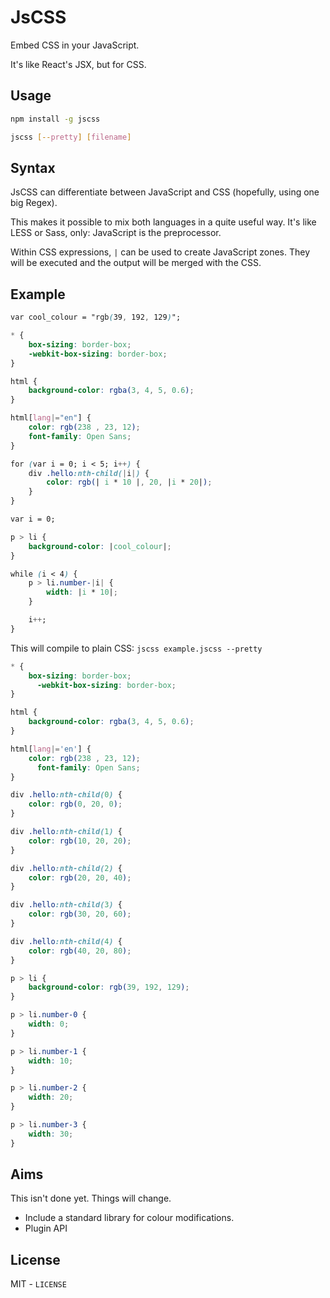 JsCSS
========

Embed CSS in your JavaScript.

It's like React's JSX, but for CSS.

## Usage

```bash
npm install -g jscss

jscss [--pretty] [filename]
```

## Syntax

JsCSS can differentiate between JavaScript and CSS (hopefully, using one big Regex).

This makes it possible to mix both languages in a quite useful way.
It's like LESS or Sass, only: JavaScript is the preprocessor.

Within CSS expressions, `|` can be used to create JavaScript zones.
They will be executed and the output will be merged with the CSS.

## Example

```CSS
var cool_colour = "rgb(39, 192, 129)";

* {
    box-sizing: border-box;
    -webkit-box-sizing: border-box;
}

html {
    background-color: rgba(3, 4, 5, 0.6);
}

html[lang|="en"] {
    color: rgb(238 , 23, 12);
    font-family: Open Sans;
}

for (var i = 0; i < 5; i++) {
    div .hello:nth-child(|i|) {
        color: rgb(| i * 10 |, 20, |i * 20|);
    }
}

var i = 0;

p > li {
    background-color: |cool_colour|;
}

while (i < 4) {
    p > li.number-|i| {
        width: |i * 10|;
    }

    i++;
}

```
This will compile to plain CSS:
`jscss example.jscss --pretty`

```CSS
* {
    box-sizing: border-box;
      -webkit-box-sizing: border-box;
}

html {
    background-color: rgba(3, 4, 5, 0.6);
}

html[lang|='en'] {
    color: rgb(238 , 23, 12);
      font-family: Open Sans;
}

div .hello:nth-child(0) {
    color: rgb(0, 20, 0);
}

div .hello:nth-child(1) {
    color: rgb(10, 20, 20);
}

div .hello:nth-child(2) {
    color: rgb(20, 20, 40);
}

div .hello:nth-child(3) {
    color: rgb(30, 20, 60);
}

div .hello:nth-child(4) {
    color: rgb(40, 20, 80);
}

p > li {
    background-color: rgb(39, 192, 129);
}

p > li.number-0 {
    width: 0;
}

p > li.number-1 {
    width: 10;
}

p > li.number-2 {
    width: 20;
}

p > li.number-3 {
    width: 30;
}
```

## Aims

This isn't done yet. Things will change.

* Include a standard library for colour modifications.
* Plugin API

## License

MIT - `LICENSE`
